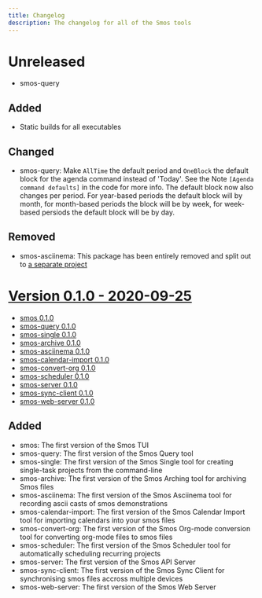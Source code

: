 ```yaml
---
title: Changelog
description: The changelog for all of the Smos tools
---
```


# Unreleased

- smos-query

## Added

- Static builds for all executables

## Changed

- smos-query:
  Make `AllTime` the default period and `OneBlock` the default block for the agenda command instead of 'Today'.
  See the Note `[Agenda command defaults]` in the code for more info.
  The default block now also changes per period. For year-based periods the default block will by month, for month-based periods the block will be by week, for week-based persiods the default block will be by day.

## Removed

- smos-asciinema: This package has been entirely removed and split out to [a separate project](https://github.com/NorfairKing/autorecorder)


# [Version 0.1.0 - 2020-09-25](/changelog#0.1.0_2020-09-25)

- [smos 0.1.0](/changelog#smos-0.1.0)
- [smos-query 0.1.0](/changelog#smos-query-0.1.0)
- [smos-single 0.1.0](/changelog#smos-single-0.1.0)
- [smos-archive 0.1.0](/changelog#smos-archive-0.1.0)
- [smos-asciinema 0.1.0](/changelog#smos-asciinema-0.1.0)
- [smos-calendar-import 0.1.0](/changelog#smos-calendar-import-0.1.0)
- [smos-convert-org 0.1.0](/changelog#smos-convert-org-0.1.0)
- [smos-scheduler 0.1.0](/changelog#smos-scheduler-0.1.0)
- [smos-server 0.1.0](/changelog#smos-server-0.1.0)
- [smos-sync-client 0.1.0](/changelog#smos-sync-client-0.1.0)
- [smos-web-server 0.1.0](/changelog#smos-web-server-0.1.0)

## Added

- smos: The first version of the Smos TUI
- smos-query: The first version of the Smos Query tool
- smos-single: The first version of the Smos Single tool for creating single-task projects from the command-line
- smos-archive: The first version of the Smos Arching tool for archiving Smos files
- smos-asciinema: The first version of the Smos Asciinema tool for recording ascii casts of smos demonstrations
- smos-calendar-import:  The first version of the Smos Calendar Import tool for importing calendars into your smos files
- smos-convert-org: The first version of the Smos Org-mode conversion tool for converting org-mode files to smos files
- smos-scheduler: The first version of the Smos Scheduler tool for automatically scheduling recurring projects
- smos-server: The first version of the Smos API Server
- smos-sync-client: The first version of the Smos Sync Client for synchronising smos files accross multiple devices
- smos-web-server: The first version of the Smos Web Server
